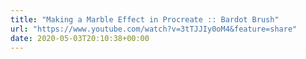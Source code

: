 ```yaml
---
title: "Making a Marble Effect in Procreate :: Bardot Brush"
url: "https://www.youtube.com/watch?v=3tTJJIy0oM4&feature=share"
date: 2020-05-03T20:10:38+00:00
---
```

